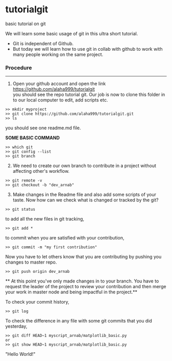 # tutorialgit
basic tutorial on git

We will learn some basic usage of git in this ultra short tutorial.
- Git is independent of Github.
- But today we will learn how to use git in collab with github to work with many people working on the same project.

### Procedure
---
1. Open your github account and open the link https://github.com/alaha999/tutorialgit<br>
you should see the repo tutorial git. Our job is now to clone this folder in to our local computer to edit, add scripts etc.
```
>> mkdir myproject
>> git clone https://github.com/alaha999/tutorialgit.git
>> ls
```
you should see one readme.md file.

**SOME BASIC COMMAND**

```
>> which git
>> git config --list
>> git branch
```

2. We need to create our own branch to contribute in a project without affecting other's workflow.

```
>> git remote -v
>> git checkout -b "dev_arnab"
```

3. Make changes in the Readme file and also add some scripts of your taste.
Now how can we check what is changed or tracked by the git?

```
>> git status
```
to add all the new files in git tracking,

```
>> git add *
```

to commit when you are satisfied with your contribution,

```
>> git commit -m "my first contribution" 
```

Now you have to let others know that you are contributing by pushing you changes to master repo.

```
>> git push origin dev_arnab
```

** At this point you've only made changes in to your branch. You have to request the leader of the project to review your contribution and then merge your work in master node and being impactful in the project.**


To check your commit history,

```
>> git log
```
To check the difference in any file with some git commits that you did yesterday,

```
>> git diff HEAD~1 myscript_arnab/matplotlib_basic.py
or
>> git show HEAD~1 myscript_arnab/matplotlib_basic.py
```

"Hello World!"




